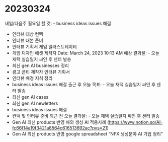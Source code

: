 # 20230324

내일/다음주 월요일 할 것: - business ideas issues 해결
- 인터뷰 대상 컨택
- 인터뷰 대본 준비
- 인터뷰 기획서 게임 일러스트레이터
- 게임 디자인 에셋 제작자
Date: March 24, 2023 10:13 AM
예상 결과물: - 오늘 재택 실습일지 싸인 후 센터 발송
- 최신 gen AI businesses 정리
- 광고 콘티 제작자 인터뷰 기획서
- 인터뷰 배경 지식 정리
- business ideas issues 해결
출근 후 오늘 목표: - 오늘 재택 실습일지 싸인 후 센터 발송
- 최신 gen AI cases
- 최신 gen AI newletters
- business ideas issues 해결
- 컨택 및 인터뷰 준비
퇴근 전 오늘 결과물: - 오늘 재택 실습일지 싸인 후 센터 발송
- Gen AI 최신 products 반영 해외 생성 AI 적용사례 (https://www.notion.so/AI-fc66f14a19f3421a8564c616513692ac?pvs=21)
- Gen AI 최신 products 반영 google spreadsheet “NFX 생성분야 AI 기업 정리”